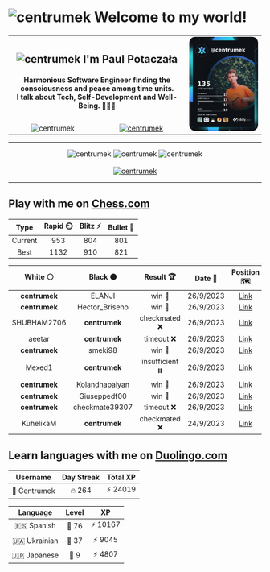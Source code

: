 <h1>
  <img
    src="https://emojis.slackmojis.com/emojis/images/1531849430/4246/blob-sunglasses.gif"
    width="30"
    alt="centrumek"
  />
  Welcome to my world!
</h1>

<table>
  <tbody>
    <tr>
      <td align="center" width="70%" colspan="2">
        <h2>
          <img
            src="https://raw.githubusercontent.com/MartinHeinz/MartinHeinz/master/wave.gif"
            width="30px"
            alt="centrumek"
          />
          I'm Paul Potaczała
        </h2>
        <h4>
          Harmonious Software Engineer finding the consciousness and peace among time units.
          <br/>
          I talk about Tech, Self-Development and Well-Being. 🌿🧘🚀
        </h4>
      </td>
      <td width="30%" rowspan="2">
        <a href="https://app.daily.dev/centrumek">
          <img
            src="./devcard.png"
            alt="centrumek"
          />
        </a>
      </td>
    </tr>
    <tr align="center">
      <td>
        <img
          src="https://komarev.com/ghpvc/?username=centrumek&label=visitors&color=0e75b6&style=flat"
          alt="centrumek"
        >
      </td>
      <td>
        <a href="https://stackoverflow.com/users/14496012/centrumek">
          <img
            src="https://stackoverflow.com/users/flair/14496012.png?theme=dark"
            alt="centrumek"
          >
        </a>
      </td>
    </tr>
  </tbody>
</table>

---
<div align="center">
  <img 
    src="https://github-readme-stats.vercel.app/api?username=centrumek&show_icons=true&count_private=true&theme=dark&hide_border=true&hide=issues,contribs&bg_color=00000000"
    alt="centrumek"
  />
  <img
    src="https://github-readme-stats.vercel.app/api/top-langs/?username=centrumek&layout=compact&hide_border=true&theme=dark&bg_color=00000000&langs_count=6&exclude_repo=air-statistic-app"
    alt="centrumek"
  />
  <img 
    src="https://github-readme-streak-stats.herokuapp.com?user=centrumek&theme=dark&hide_border=true&background=FFFFFF00"
    alt="centrumek"
  />
  <br/>
  <br/>
  <a href="https://www.buymeacoffee.com/centrumek">
    <img
      src="https://cdn.buymeacoffee.com/buttons/v2/default-orange.png"
      height="50"
      width="210"
      alt="centrumek"
    />
  </a>
</div>

---

## Play with me on [Chess.com](https://www.chess.com/member/centrumek)

<div align="center">
<!--START_SECTION:chessStats-->
<!-- Automatically generated with https://github.com/Balastrong/chess-stats-action -->

| Type | Rapid ⏲️ | Blitz ⚡ | Bullet 🔫 |
|:---:|:---:|:---:|:---:|
| Current | 953 | 804 | 801 |
| Best | 1132 | 910 | 821 |

| White ⚪ | Black ⚫ | Result 🏆 | Date 📅 | Position 🗺️ | Type 🕕 |
|:---:|:---:|:---:|:---:|:---:|:---:|
| **centrumek** | ELANJI | win 🥇 | 26/9/2023 | <a href="http://www.ee.unb.ca/cgi-bin/tervo/fen.pl?select=rn3k1r/7p/4b3/p3pp2/2Bp1P1q/1P5P/2P2Q2/R3K2R b KQ -">Link</a> | Bullet |
| **centrumek** | Hector_Briseno | win 🥇 | 26/9/2023 | <a href="http://www.ee.unb.ca/cgi-bin/tervo/fen.pl?select=5q2/2p5/1k5p/pRpp1p1P/2p5/2Q1P3/P1PK1P2/6R1 b - -">Link</a> | Bullet |
| SHUBHAM2706 | **centrumek** | checkmated ❌ | 26/9/2023 | <a href="http://www.ee.unb.ca/cgi-bin/tervo/fen.pl?select=rn1qkbnr/ppp2Q1p/3p2p1/4p3/2B1P3/8/PPPP1PPP/RNB2RK1 b kq -">Link</a> | Bullet |
| aeetar | **centrumek** | timeout ❌ | 26/9/2023 | <a href="http://www.ee.unb.ca/cgi-bin/tervo/fen.pl?select=8/2k2p2/7p/6p1/R2BK3/P2N2PP/8/8 b - -">Link</a> | Bullet |
| **centrumek** | smeki98 | win 🥇 | 26/9/2023 | <a href="http://www.ee.unb.ca/cgi-bin/tervo/fen.pl?select=8/8/8/8/6K1/3k4/5Q2/8 b - -">Link</a> | Rapid |
| Mexed1 | **centrumek** | insufficient ⏸️ | 26/9/2023 | <a href="http://www.ee.unb.ca/cgi-bin/tervo/fen.pl?select=8/4K1b1/8/7k/8/8/8/8 w - -">Link</a> | Rapid |
| **centrumek** | Kolandhapaiyan | win 🥇 | 26/9/2023 | <a href="http://www.ee.unb.ca/cgi-bin/tervo/fen.pl?select=rnb1k1nr/pppp1ppp/4p3/4P3/3P4/2PQ4/P4PPP/RNB1K1NR b KQkq -">Link</a> | Rapid |
| **centrumek** | Giuseppedf00 | win 🥇 | 26/9/2023 | <a href="http://www.ee.unb.ca/cgi-bin/tervo/fen.pl?select=r5k1/pb3pQp/4r3/1p1p4/8/1B3P2/PP3K2/R5R1 b - -">Link</a> | Rapid |
| **centrumek** | checkmate39307 | timeout ❌ | 26/9/2023 | <a href="http://www.ee.unb.ca/cgi-bin/tervo/fen.pl?select=8/6k1/8/2K4p/8/3n4/P6P/8 w - -">Link</a> | Blitz |
| KuhelikaM | **centrumek** | checkmated ❌ | 24/9/2023 | <a href="http://www.ee.unb.ca/cgi-bin/tervo/fen.pl?select=r3q2r/ppp4p/1n1b4/5b2/4Nk2/2Q2PP1/PPP4P/RN2KB1R b KQ -">Link</a> | Rapid |

<!--END_SECTION:chessStats-->
</div>

## Learn languages with me on [Duolingo.com](https://www.duolingo.com/profile/Centrumek)

<div align="center">
<!--START_SECTION:duolingoStats-->
<!-- Automatically generated with https://github.com/centrumek/duolingo-readme-stats-->

| Username | Day Streak | Total XP |
|:---:|:---:|:---:|
| 👤 Centrumek | 🔥 264 | ⚡ 24019 |

| Language | Level | XP |
|:---:|:---:|:---:|
| 🇪🇸 Spanish | 👑 76 | ⚡ 10167 |
| 🇺🇦 Ukrainian | 👑 37 | ⚡ 9045 |
| 🇯🇵 Japanese | 👑 9 | ⚡ 4807 |

<!--END_SECTION:duolingoStats-->
</div>
<!--
**centrumek/centrumek** is a ✨ _special_ ✨ repository because its `README.md` (this file) appears on your GitHub profile.

Here are some ideas to get you started:

- 🔭 I’m currently working on ...
- 🌱 I’m currently learning ...
- 👯 I’m looking to collaborate on ...
- 🤔 I’m looking for help with ...
- 💬 Ask me about ...
- 📫 How to reach me: ...
- 😄 Pronouns: ...
- ⚡ Fun fact: ...
-->
